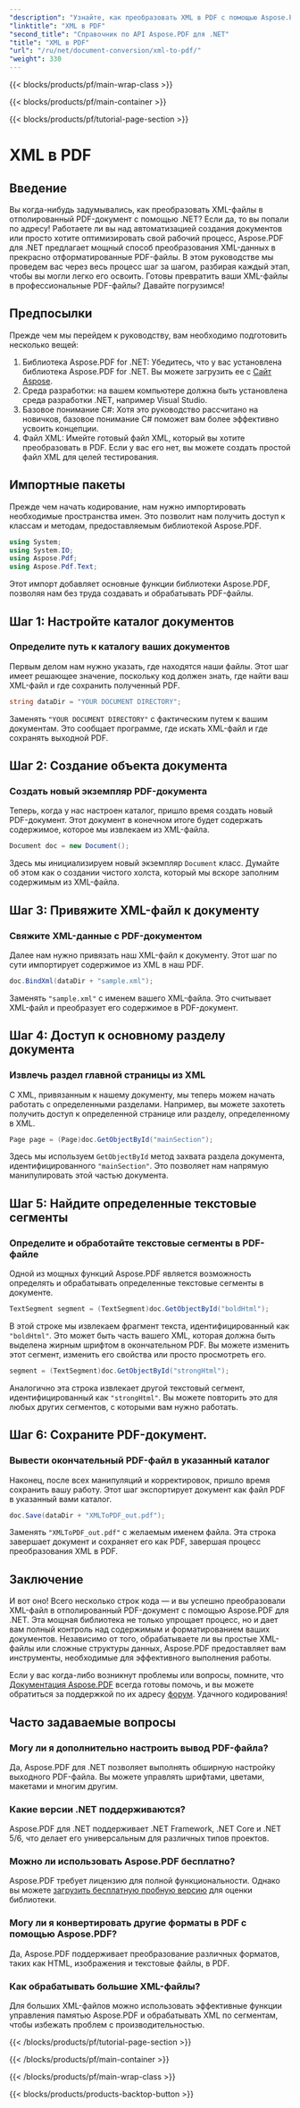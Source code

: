 ```yaml
---
"description": "Узнайте, как преобразовать XML в PDF с помощью Aspose.PDF для .NET, в этом подробном пошаговом руководстве, дополненном примерами кода и подробными объяснениями."
"linktitle": "XML в PDF"
"second_title": "Справочник по API Aspose.PDF для .NET"
"title": "XML в PDF"
"url": "/ru/net/document-conversion/xml-to-pdf/"
"weight": 330
---
```


{{< blocks/products/pf/main-wrap-class >}}

{{< blocks/products/pf/main-container >}}

{{< blocks/products/pf/tutorial-page-section >}}

# XML в PDF

## Введение

Вы когда-нибудь задумывались, как преобразовать XML-файлы в отполированный PDF-документ с помощью .NET? Если да, то вы попали по адресу! Работаете ли вы над автоматизацией создания документов или просто хотите оптимизировать свой рабочий процесс, Aspose.PDF для .NET предлагает мощный способ преобразования XML-данных в прекрасно отформатированные PDF-файлы. В этом руководстве мы проведем вас через весь процесс шаг за шагом, разбирая каждый этап, чтобы вы могли легко его освоить. Готовы превратить ваши XML-файлы в профессиональные PDF-файлы? Давайте погрузимся!

## Предпосылки

Прежде чем мы перейдем к руководству, вам необходимо подготовить несколько вещей:

1. Библиотека Aspose.PDF for .NET: Убедитесь, что у вас установлена библиотека Aspose.PDF for .NET. Вы можете загрузить ее с [Сайт Aspose](https://releases.aspose.com/pdf/net/).
2. Среда разработки: на вашем компьютере должна быть установлена среда разработки .NET, например Visual Studio.
3. Базовое понимание C#: Хотя это руководство рассчитано на новичков, базовое понимание C# поможет вам более эффективно усвоить концепции.
4. Файл XML: Имейте готовый файл XML, который вы хотите преобразовать в PDF. Если у вас его нет, вы можете создать простой файл XML для целей тестирования.

## Импортные пакеты

Прежде чем начать кодирование, нам нужно импортировать необходимые пространства имен. Это позволит нам получить доступ к классам и методам, предоставляемым библиотекой Aspose.PDF.

```csharp
using System;
using System.IO;
using Aspose.Pdf;
using Aspose.Pdf.Text;
```

Этот импорт добавляет основные функции библиотеки Aspose.PDF, позволяя нам без труда создавать и обрабатывать PDF-файлы.

## Шаг 1: Настройте каталог документов

### Определите путь к каталогу ваших документов

Первым делом нам нужно указать, где находятся наши файлы. Этот шаг имеет решающее значение, поскольку код должен знать, где найти ваш XML-файл и где сохранить полученный PDF.

```csharp
string dataDir = "YOUR DOCUMENT DIRECTORY";
```

Заменять `"YOUR DOCUMENT DIRECTORY"` с фактическим путем к вашим документам. Это сообщает программе, где искать XML-файл и где сохранять выходной PDF.

## Шаг 2: Создание объекта документа

### Создать новый экземпляр PDF-документа

Теперь, когда у нас настроен каталог, пришло время создать новый PDF-документ. Этот документ в конечном итоге будет содержать содержимое, которое мы извлекаем из XML-файла.

```csharp
Document doc = new Document();
```

Здесь мы инициализируем новый экземпляр `Document` класс. Думайте об этом как о создании чистого холста, который мы вскоре заполним содержимым из XML-файла.

## Шаг 3: Привяжите XML-файл к документу

### Свяжите XML-данные с PDF-документом

Далее нам нужно привязать наш XML-файл к документу. Этот шаг по сути импортирует содержимое из XML в наш PDF.

```csharp
doc.BindXml(dataDir + "sample.xml");
```

Заменять `"sample.xml"` с именем вашего XML-файла. Это считывает XML-файл и преобразует его содержимое в PDF-документ.

## Шаг 4: Доступ к основному разделу документа

### Извлечь раздел главной страницы из XML

С XML, привязанным к нашему документу, мы теперь можем начать работать с определенными разделами. Например, вы можете захотеть получить доступ к определенной странице или разделу, определенному в XML.

```csharp
Page page = (Page)doc.GetObjectById("mainSection");
```

Здесь мы используем `GetObjectById` метод захвата раздела документа, идентифицированного `"mainSection"`. Это позволяет нам напрямую манипулировать этой частью документа.

## Шаг 5: Найдите определенные текстовые сегменты

### Определите и обработайте текстовые сегменты в PDF-файле

Одной из мощных функций Aspose.PDF является возможность определять и обрабатывать определенные текстовые сегменты в документе.

```csharp
TextSegment segment = (TextSegment)doc.GetObjectById("boldHtml");
```

В этой строке мы извлекаем фрагмент текста, идентифицированный как `"boldHtml"`. Это может быть часть вашего XML, которая должна быть выделена жирным шрифтом в окончательном PDF. Вы можете изменить этот сегмент, изменить его свойства или просто просмотреть его.

```csharp
segment = (TextSegment)doc.GetObjectById("strongHtml");
```

Аналогично эта строка извлекает другой текстовый сегмент, идентифицированный как `"strongHtml"`. Вы можете повторить это для любых других сегментов, с которыми вам нужно работать.

## Шаг 6: Сохраните PDF-документ.

### Вывести окончательный PDF-файл в указанный каталог

Наконец, после всех манипуляций и корректировок, пришло время сохранить вашу работу. Этот шаг экспортирует документ как файл PDF в указанный вами каталог.

```csharp
doc.Save(dataDir + "XMLToPDF_out.pdf");
```

Заменять `"XMLToPDF_out.pdf"` с желаемым именем файла. Эта строка завершает документ и сохраняет его как PDF, завершая процесс преобразования XML в PDF.

## Заключение

И вот оно! Всего несколько строк кода — и вы успешно преобразовали XML-файл в отполированный PDF-документ с помощью Aspose.PDF для .NET. Эта мощная библиотека не только упрощает процесс, но и дает вам полный контроль над содержимым и форматированием ваших документов. Независимо от того, обрабатываете ли вы простые XML-файлы или сложные структуры данных, Aspose.PDF предоставляет вам инструменты, необходимые для эффективного выполнения работы.

Если у вас когда-либо возникнут проблемы или вопросы, помните, что [Документация Aspose.PDF](https://reference.aspose.com/pdf/net/) всегда готовы помочь, и вы можете обратиться за поддержкой по их адресу [форум](https://forum.aspose.com/c/pdf/10). Удачного кодирования!

## Часто задаваемые вопросы

### Могу ли я дополнительно настроить вывод PDF-файла?
Да, Aspose.PDF для .NET позволяет выполнять обширную настройку выходного PDF-файла. Вы можете управлять шрифтами, цветами, макетами и многим другим.

### Какие версии .NET поддерживаются?
Aspose.PDF для .NET поддерживает .NET Framework, .NET Core и .NET 5/6, что делает его универсальным для различных типов проектов.

### Можно ли использовать Aspose.PDF бесплатно?
Aspose.PDF требует лицензию для полной функциональности. Однако вы можете [загрузить бесплатную пробную версию](https://releases.aspose.com/) для оценки библиотеки.

### Могу ли я конвертировать другие форматы в PDF с помощью Aspose.PDF?
Да, Aspose.PDF поддерживает преобразование различных форматов, таких как HTML, изображения и текстовые файлы, в PDF.

### Как обрабатывать большие XML-файлы?
Для больших XML-файлов можно использовать эффективные функции управления памятью Aspose.PDF и обрабатывать XML по сегментам, чтобы избежать проблем с производительностью.

{{< /blocks/products/pf/tutorial-page-section >}}

{{< /blocks/products/pf/main-container >}}

{{< /blocks/products/pf/main-wrap-class >}}

{{< blocks/products/products-backtop-button >}}